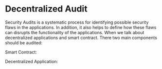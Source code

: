 # Decentralized Audit
Security Audits is a systematic process for identifying possible security flaws in the applications. In addition, it also helps to define how these flaws can disrupts the functionality of the applications. When we talk about decentralized applications and smart contract. There two main components should be audited: 

Smart Contract:

Decentralized Application:
